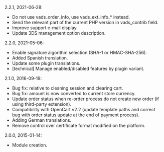 2.2.1, 2021-06-28:
- Do not use vads\_order\_info, use vads\_ext\_info\_* instead.
- Send the relevant part of the current PHP version in vads\_contrib field.
- Improve support e-mail display.
- Update 3DS management option description.

2.2.0, 2021-05-06:
- Enable signature algorithm selection (SHA-1 or HMAC-SHA-256).
- Added Spanish translation.
- Update some plugin translations.
- [technical] Manage enabled/disabled features by plugin variant.

2.1.0, 2016-09-19:
- Bug fix: relative to cleaning session and clearing cart.
- Bug fix: amount is now converted to current store currency.
- Update order status when re-order process do not create new order (if using third-party extension).
- Compatibility with OpenCart v2.2 (update template paths and correct bug with order status update at the end of payment process).
- Adding German translations.
- Remove control over certificate format modified on the platform.

2.0.0, 2015-01-14:
- Module creation.